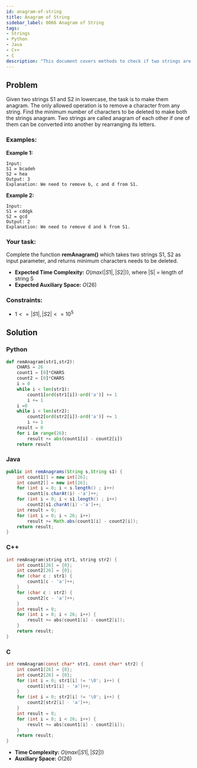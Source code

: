 ```yaml
---
id: anagram-of-string
title: Anagram of String
sidebar_label: 0066 Anagram of String
tags:
- Strings
- Python
- Java
- C++
- C
description: "This document covers methods to check if two strings are anagrams of each other in various programming languages."
---
```


## Problem

Given two strings S1 and S2 in lowercase, the task is to make them anagram. The only allowed operation is to remove a character from any string. Find the minimum number of characters to be deleted to make both the strings anagram. Two strings are called anagram of each other if one of them can be converted into another by rearranging its letters.

### Examples:
**Example 1:**
```
Input:
S1 = bcadeh
S2 = hea
Output: 3
Explanation: We need to remove b, c and d from S1.
```

**Example 2:**
```
Input:
S1 = cddgk
S2 = gcd
Output: 2
Explanation: We need to remove d and k from S1.
```

### Your task:

Complete the function **remAnagram()** which takes two strings S1, S2 as input parameter, and returns minimum characters needs to be deleted.

- **Expected Time Complexity:** $O(max(|S1|, |S2|))$, where |S| = length of string S
- **Expected Auxiliary Space:** $O(26)$

### Constraints:

- $1 <= |S1|, |S2| <= 10^5$

## Solution
### Python
```python
def remAnagram(str1,str2):
    CHARS = 26
    count1 = [0]*CHARS 
    count2 = [0]*CHARS
    i = 0
    while i < len(str1): 
        count1[ord(str1[i])-ord('a')] += 1
        i += 1
    i =0
    while i < len(str2): 
        count2[ord(str2[i])-ord('a')] += 1
        i += 1
    result = 0
    for i in range(26): 
        result += abs(count1[i] - count2[i]) 
    return result 
```

### Java
```java
public int remAnagrams(String s,String s1) {
    int count1[] = new int[26];  
    int count2[] = new int[26];
    for (int i = 0; i < s.length() ; i++) 
        count1[s.charAt(i) -'a']++;
    for (int i = 0; i < s1.length() ; i++) 
        count2[s1.charAt(i) -'a']++; 
    int result = 0; 
    for (int i = 0; i < 26; i++) 
        result += Math.abs(count1[i] - count2[i]); 
    return result; 
}
```

### C++
```cpp
int remAnagram(string str1, string str2) {
    int count1[26] = {0};
    int count2[26] = {0};
    for (char c : str1) {
        count1[c - 'a']++;
    }
    for (char c : str2) {
        count2[c - 'a']++;
    }
    int result = 0;
    for (int i = 0; i < 26; i++) {
        result += abs(count1[i] - count2[i]);
    }
    return result;
}
```

### C
```c
int remAnagram(const char* str1, const char* str2) {
    int count1[26] = {0};
    int count2[26] = {0};
    for (int i = 0; str1[i] != '\0'; i++) {
        count1[str1[i] - 'a']++;
    }
    for (int i = 0; str2[i] != '\0'; i++) {
        count2[str2[i] - 'a']++;
    }
    int result = 0;
    for (int i = 0; i < 26; i++) {
        result += abs(count1[i] - count2[i]);
    }
    return result;
}
```

- **Time Complexity:** $O(max(|S1|, |S2|))$
- **Auxiliary Space:** $O(26)$